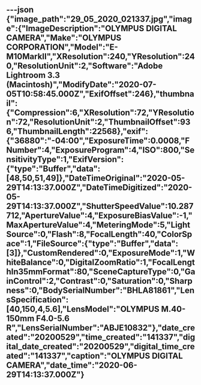 ---json
{"image_path":"29_05_2020_021337.jpg","image":{"ImageDescription":"OLYMPUS DIGITAL CAMERA","Make":"OLYMPUS CORPORATION","Model":"E-M10MarkII","XResolution":240,"YResolution":240,"ResolutionUnit":2,"Software":"Adobe Lightroom 3.3 (Macintosh)","ModifyDate":"2020-07-05T10:58:45.000Z","ExifOffset":246},"thumbnail":{"Compression":6,"XResolution":72,"YResolution":72,"ResolutionUnit":2,"ThumbnailOffset":936,"ThumbnailLength":22568},"exif":{"36880":"-04:00","ExposureTime":0.0008,"FNumber":4,"ExposureProgram":4,"ISO":800,"SensitivityType":1,"ExifVersion":{"type":"Buffer","data":[48,50,51,49]},"DateTimeOriginal":"2020-05-29T14:13:37.000Z","DateTimeDigitized":"2020-05-29T14:13:37.000Z","ShutterSpeedValue":10.287712,"ApertureValue":4,"ExposureBiasValue":-1,"MaxApertureValue":4,"MeteringMode":5,"LightSource":0,"Flash":8,"FocalLength":40,"ColorSpace":1,"FileSource":{"type":"Buffer","data":[3]},"CustomRendered":0,"ExposureMode":1,"WhiteBalance":0,"DigitalZoomRatio":1,"FocalLengthIn35mmFormat":80,"SceneCaptureType":0,"GainControl":2,"Contrast":0,"Saturation":0,"Sharpness":0,"BodySerialNumber":"BHLA81861","LensSpecification":[40,150,4,5.6],"LensModel":"OLYMPUS M.40-150mm F4.0-5.6 R","LensSerialNumber":"ABJE10832"},"date_created":"20200529","time_created":"141337","digital_date_created":"20200529","digital_time_created":"141337","caption":"OLYMPUS DIGITAL CAMERA","date_time":"2020-06-29T14:13:37.000Z"}
---
